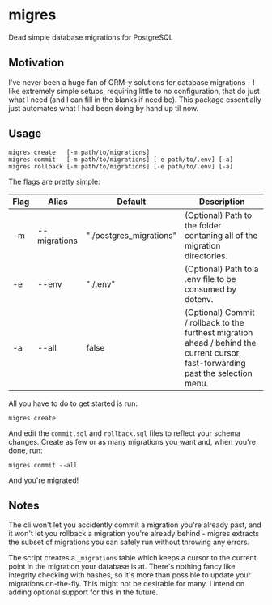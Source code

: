 # migres
Dead simple database migrations for PostgreSQL

## Motivation
I've never been a huge fan of ORM-y solutions for database migrations - I like extremely simple setups, requiring little to no configuration, that do just what I need (and I can fill in the blanks if need be). This package essentially just automates what I had been doing by hand up til now.

## Usage
```
migres create   [-m path/to/migrations]
migres commit   [-m path/to/migrations] [-e path/to/.env] [-a]
migres rollback [-m path/to/migrations] [-e path/to/.env] [-a]
```

The flags are pretty simple:  


| Flag | Alias | Default | Description |
| ------------- | ------------- | ------------- | ------------- |
| -m  | --migrations  | "./postgres_migrations"  | (Optional) Path to the folder contaning all of the migration directories.  |
| -e | --env  | "./.env"  | (Optional) Path to a .env file to be consumed by dotenv. |
| -a | --all  | false  | (Optional) Commit / rollback to the furthest migration ahead / behind the current cursor, fast-forwarding past the selection menu. | 

All you have to do to get started is run:
```
migres create
```
And edit the `commit.sql` and `rollback.sql` files to reflect your schema changes. Create as few or as many migrations you want and, when you're done, run:
```
migres commit --all
```
And you're migrated!

## Notes
The cli won't let you accidently commit a migration you're already past, and it won't let you rollback a migration you're already behind - migres extracts the subset of migrations you can safely run without throwing any errors.

The script creates a `_migrations` table which keeps a cursor to the current point in the migration your database is at. There's nothing fancy like integrity checking with hashes, so it's more than possible to update your migrations on-the-fly. This might not be desirable for many. I intend on adding optional support for this in the future.
